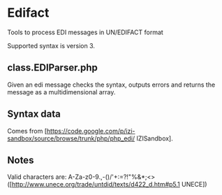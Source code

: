 Edifact
=======

Tools to process EDI messages in UN/EDIFACT format

Supported syntax is version 3.

class.EDIParser.php
------------------

Given an edi message checks the syntax, outputs errors and returns the message as a multidimensional array.

Syntax data
----------
Comes from [https://code.google.com/p/izi-sandbox/source/browse/trunk/php/php_edi/ IZISandbox].


Notes
------

Valid characters are: A-Za-z0-9.,-()/'+:=?!"%&*;<> ([http://www.unece.org/trade/untdid/texts/d422_d.htm#p5.1 UNECE])